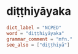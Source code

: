 # diṭṭhiyāyaka

``` toml
dict_label = "NCPED"
word = "diṭṭhiyāyaka"
grammar_comment = "mfn."
see_also = ["diṭṭhiyā"]
```


